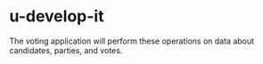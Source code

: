 # u-develop-it
The voting application will perform these operations on data about candidates, parties, and votes.
